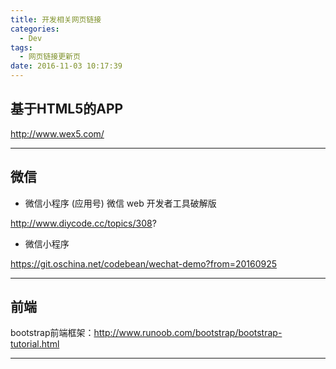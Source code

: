 ```yaml
---
title: 开发相关网页链接
categories:
  - Dev
tags:
  - 网页链接更新页
date: 2016-11-03 10:17:39
---
```



## 基于HTML5的APP
http://www.wex5.com/

---
## 微信

* 微信小程序 (应用号) 微信 web 开发者工具破解版

http://www.diycode.cc/topics/308?

* 微信小程序

https://git.oschina.net/codebean/wechat-demo?from=20160925


---
## 前端
bootstrap前端框架：http://www.runoob.com/bootstrap/bootstrap-tutorial.html



---
















